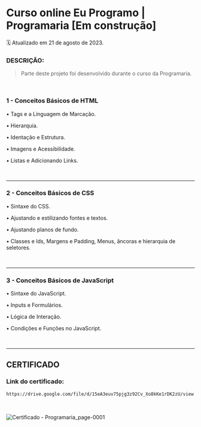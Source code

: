 # Curso online Eu Programo | Programaria [Em construção]

:spiral_calendar: Atualizado em 21 de agosto de 2023.

### DESCRIÇÃO:

>Parte deste projeto foi desenvolvido durante o curso da Programaria.

<br>

### 1 - Conceitos Básicos de HTML
  • Tags e a Linguagem de Marcação.
  
  • Hierarquia.
  
  • Identação e Estrutura.
  
  • Imagens e Acessibilidade.
  
  • Listas e Adicionando Links.

<br>

---


### 2 - Conceitos Básicos de CSS
• Sintaxe do CSS.

• Ajustando e estilizando fontes e textos.

• Ajustando planos de fundo.

• Classes e Ids, Margens e Padding, Menus, âncoras e hierarquia de seletores.

<br>

---

### 3 - Conceitos Básicos de JavaScript
• Sintaxe do JavaScript.

• Inputs e Formulários.

• Lógica de Interação.

• Condições e Funções no JavaScript.

<br>

---

## CERTIFICADO
### Link do certificado: 

```bash
https://drive.google.com/file/d/15eA3euv75pjg3z92Cv_Xo8kKe1rDK2zU/view
```
<br>

![Certificado - Programaria_page-0001](https://github.com/JoelmaCamargo/curso-programaria/assets/81381695/7a4f905c-1050-48f7-aefa-b01c4f0d1c17)

